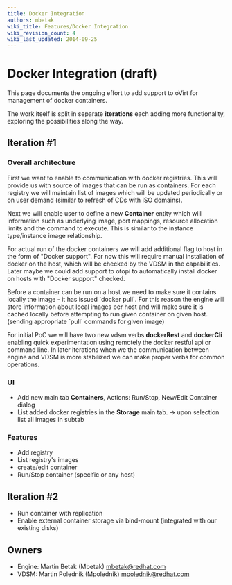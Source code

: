 ```yaml
---
title: Docker Integration
authors: mbetak
wiki_title: Features/Docker Integration
wiki_revision_count: 4
wiki_last_updated: 2014-09-25
---
```


# Docker Integration (draft)

This page documents the ongoing effort to add support to oVirt for management of docker containers.

The work itself is split in separate **iterations** each adding more functionality, exploring the possibilities along the way.

## Iteration #1

### Overall architecture

First we want to enable to communication with docker registries. This will provide us with source of images that can be run as containers. For each registry we will maintain list of images which will be updated periodically or on user demand (similar to refresh of CDs with ISO domains).

Next we will enable user to define a new **Container** entity which will information such as underlying image, port mappings, resource allocation limits and the command to execute. This is similar to the instance type/instance image relationship.

For actual run of the docker containers we will add additional flag to host in the form of "Docker support". For now this will require manual installation of docker on the host, which will be checked by the VDSM in the capabilities. Later maybe we could add support to otopi to automatically install docker on hosts with "Docker support" checked.

Before a container can be run on a host we need to make sure it contains locally the image - it has issued \`docker pull\`. For this reason the engine will store information about local images per host and will make sure it is cached locally before attempting to run given container on given host. (sending appropriate \`pull\` commands for given image)

For initial PoC we will have two new vdsm verbs **dockerRest** and **dockerCli** enabling quick experimentation using remotely the docker restful api or command line. In later iterations when we the communication between engine and VDSM is more stabilized we can make proper verbs for common operations.

### UI

*   Add new main tab **Containers**, Actions: Run/Stop, New/Edit Container dialog
*   List added docker registries in the **Storage** main tab. -> upon selection list all images in subtab

### Features

*   Add registry
*   List registry's images
*   create/edit container
*   Run/Stop container (specific or any host)

## Iteration #2

*   Run container with replication
*   Enable external container storage via bind-mount (integrated with our existing disks)

## Owners

*   Engine: Martin Betak (Mbetak) <mbetak@redhat.com>
*   VDSM: Martin Polednik (Mpolednik) <mpolednik@redhat.com>
